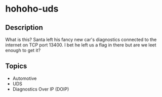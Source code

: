 # hohoho-uds

## Description

What is this? Santa left his fancy new car's diagnostics connected to the internet on TCP port 13400. I bet he left us a flag in there but are we leet enough to get it?

## Topics

* Automotive
* UDS
* Diagnostics Over IP (DOIP)